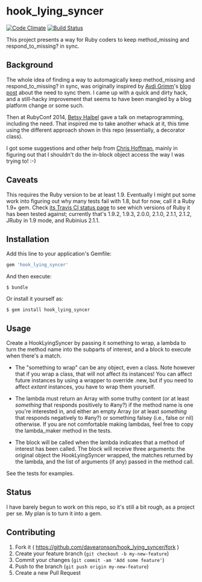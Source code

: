 hook_lying_syncer
=================

[![Code Climate](https://codeclimate.com/github/davearonson/hook_lying_syncer/badges/gpa.svg)](https://codeclimate.com/github/davearonson/hook_lying_syncer)
[![Build Status](https://travis-ci.org/davearonson/hook_lying_syncer.png)](https://travis-ci.org/davearonson/hook_lying_syncer)

This project presents a way for Ruby coders to keep method_missing and
respond_to_missing? in sync.

## Background

The whole idea of finding a way to automagically keep method_missing and
respond_to_missing? in sync, was originally inspired by [Avdi
Grimm](http://about.avdi.org/)'s [blog
post](http://devblog.avdi.org/2011/12/07/defining-method_missing-and-respond_to-at-the-same-time/)
about the need to sync them.  I came up with a quick and dirty hack, and a
still-hacky improvement that seems to have been mangled by a blog platform
change or some such.

Then at RubyConf 2014, [Betsy Haibel](http://betsyhaibel.com/) gave a talk on
metaprogramming, including the need.  That inspired me to take another whack at
it, this time using the different approach shown in this repo (essentially, a
decorator class).

I got some suggestions and other help from [Chris
Hoffman](https://github.com/yarmiganosca), mainly in figuring out that I
shouldn't do the in-block object access the way I was trying to!  :-)


## Caveats

This requires the Ruby version to be at least 1.9.  Eventually I might put some
work into figuring out why many tests fail with 1.8, but for now, call it a
Ruby 1.9+ gem.  Check [its Travis CI status
page](https://travis-ci.org/davearonson/hook_lying_syncer) to see which
versions of Ruby it has been tested against; currently that's 1.9.2, 1.9.3,
2.0.0, 2.1.0, 2.1.1, 2.1.2, JRuby in 1.9 mode, and Rubinius 2.1.1.


## Installation

Add this line to your application's Gemfile:

```ruby
gem 'hook_lying_syncer'
```

And then execute:

    $ bundle

Or install it yourself as:

    $ gem install hook_lying_syncer



## Usage

Create a HookLyingSyncer by passing it something to wrap, a lambda to turn the
method name into the subparts of interest, and a block to execute when there's
a match.

* The "something to wrap" can be any object, even a class.  Note however that
  if you wrap a class, that will not affect its instances!  You can affect
  future instances by using a wrapper to override .new, but if you need to
  affect _extant_ instances, you have to wrap them yourself.

* The lambda must return an Array with some truthy content (or at least
  _something_ that responds positively to #any?) if the method name is one
  you're interested in, and either an empty Array (or at least _something_ that
  responds negatively to #any?) or something falsey (i.e., false or nil)
  otherwise.  If you are not comfortable making lambdas, feel free to copy the
  lambda_maker method in the tests.

* The block will be called when the lambda indicates that a method of interest
  has been called.  The block will receive three arguments: the original object
  the HookLyingSyncer wrapped, the matches returned by the lambda, and the list
  of arguments (if any) passed in the method call.

See the tests for examples.

## Status

I have barely begun to work on this repo, so it's still a bit rough, as a
project per se.  My plan is to turn it into a gem.

## Contributing

1. Fork it ( https://github.com/davearonson/hook_lying_syncer/fork )
2. Create your feature branch (`git checkout -b my-new-feature`)
3. Commit your changes (`git commit -am 'Add some feature'`)
4. Push to the branch (`git push origin my-new-feature`)
5. Create a new Pull Request
